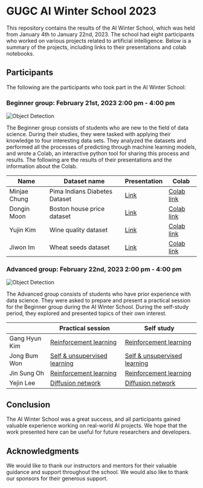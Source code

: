 # GUGC AI Winter School 2023

This repository contains the results of the AI Winter School, which was held from January 4th to January 22nd, 2023. The school had eight participants who worked on various projects related to artificial intelligence. Below is a summary of the projects, including links to their presentations and colab notebooks.



## Participants

The following are the participants who took part in the AI Winter School:

### Beginner group:  February 21st, 2023 2:00 pm - 4:00 pm

![Object Detection](https://example.com/object_detection.jpg)


The Beginner group consists of students who are new to the field of data science. During their studies, they were tasked with applying their knowledge to four interesting data sets. They analyzed the datasets and performed all the processes of predicting through machine learning models, and wrote a Colab, an interactive python tool for sharing this process and results. The following are the results of their presentations and the information about the Colab.

| Name | Dataset name  | Presentation | Colab |
|---|---|---|---|
| Minjae Chung | Pima Indians Diabetes Dataset | [Link](https://example.com/) | [Colab link](https://example.com/) |
| Dongin Moon | Boston house price dataset | [Link](https://docs.google.com/presentation/d/1UBSmXoj5nECZki0xY8XiZuGJ5M2PSC4N/edit?usp=share_link&ouid=101633548124306174896&rtpof=true&sd=true) | [Colab link](https://colab.research.google.com/drive/1bx61CfoTBFOiVThImOkGsZkTe9UtJIhj?usp=sharing#scrollTo=65VwawWn1MTf) |
| Yujin Kim | Wine quality dataset | [Link](https://example.com/) | [Colab link](https://colab.research.google.com/drive/1fyddGSGNTsZd8ZNwZvbOnOq5qEb3cxCu#scrollTo=XKquURHzCPK_) |
| Jiwon Im | Wheat seeds dataset | [Link](https://example.com/) | [Colab link](https://example.com/) |


### Advanced group: February 22nd, 2023 2:00 pm - 4:00 pm

![Object Detection](https://example.com/object_detection.jpg)


The Advanced group consists of students who have prior experience with data science. They were asked to prepare and present a practical session for the Beginner group during the AI Winter School. During the self-study period, they explored and presented topics of their own interest.

|  | Practical session  | Self study |
|---|---|---|
| Gang Hyun Kim | [Reinforcement learning](https://example.com/) | [Reinforcement learning](https://example.com/) |
| Jong Bum Won | [Self & unsupervised learning](https://example.com/) | [Self & unsupervised learning](https://example.com/) |
| Jin Sung Oh | [Reinforcement learning](https://example.com/) | [Reinforcement learning](https://example.com/) |
| Yejin Lee | [Diffusion network](https://example.com/) | [Diffusion network](https://example.com/) |

## Conclusion

The AI Winter School was a great success, and all participants gained valuable experience working on real-world AI projects. We hope that the work presented here can be useful for future researchers and developers.

## Acknowledgments

We would like to thank our instructors and mentors for their valuable guidance and support throughout the school. We would also like to thank our sponsors for their generous support.
